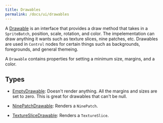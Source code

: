 ```yaml
---
title: Drawables
permalink: /docs/ui/drawables
---
```


A [Drawable](https://github.com/littlektframework/littlekt/blob/master/core/src/commonMain/kotlin/com/littlekt/graph/node/component/Drawable.kt) is an interface that provides a draw method that takes in a `SpriteBatch`, position, scale, rotation, and color. The impelementation can draw anything it wants such as texture slices, nine patches, etc. Drawables are used in `Control` nodes for certain things such as backgrounds, foregrounds, and general themeing.

A `Drawable` contains properties for setting a minimum size, margins, and a color.

## Types

-   [EmptyDrawable](https://github.com/littlektframework/littlekt/blob/master/core/src/commonMain/kotlin/com/littlekt/graph/node/component/EmptyDrawable.kt): Doesn't render anything. All the margins and sizes are set to zero. This is great for drawables that can't be null.

-   [NinePatchDrawable](https://github.com/littlektframework/littlekt/blob/master/core/src/commonMain/kotlin/com/littlekt/graph/node/component/NinePatchDrawable.kt): Renders a `NinePatch`.
-   [TextureSliceDrawable](https://github.com/littlektframework/littlekt/blob/master/core/src/commonMain/kotlin/com/littlekt/graph/node/component/TextureSliceDrawable.kt): Renders a `TextureSlice`.

